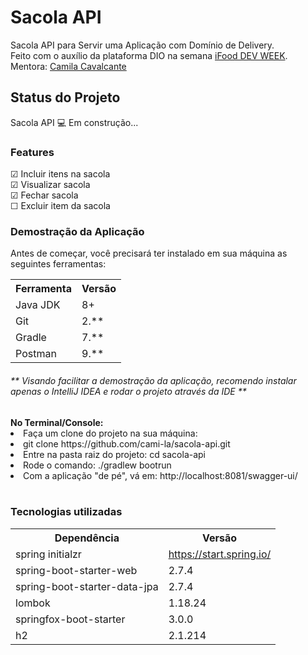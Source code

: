 <h1>Sacola API</h1>
Sacola API para Servir uma Aplicação com Domínio de Delivery.<br>
Feito com o auxílio da plataforma DIO na semana <a href="https://www.dio.me/dev-week/ifood/ifood-developer">iFood DEV WEEK</a>.<br>
Mentora: <a href="https://github.com/cami-la">Camila Cavalcante</a>

<h2>Status do Projeto</h2>
Sacola API 💻 Em construção...

<h3>Features<br></h3>
☑ Incluir itens na sacola<br>
☑ Visualizar sacola<br>
☑ Fechar sacola<br>
☐ Excluir item da sacola<br>

<h3>Demostração da Aplicação</h3>
Antes de começar, você precisará ter instalado em sua máquina as seguintes ferramentas:

<table>
<tbody><tr>
	<th>Ferramenta</th>
	<th>Versão</th>
</tr>
<tr>
	<td>Java JDK</td>
	<td>8+</td>
</tr>
<tr>
	<td>Git</td>
	<td>2.**</td>
</tr>
<tr>
	<td>Gradle</td>
	<td>7.**</td>
</tr>
<tr>
	<td>Postman</td>
	<td>9.**</td>
</tr>
</tbody></table>

<h6>** Visando facilitar a demostração da aplicação, recomendo instalar apenas o IntelliJ IDEA e rodar o projeto através da IDE **<br></h6>
<strong>No Terminal/Console:</strong>

<li>Faça um clone do projeto na sua máquina:<br></li>
<li>git clone https://github.com/cami-la/sacola-api.git<br></li>
<li>Entre na pasta raiz do projeto: cd sacola-api<br></li>
<li>Rode o comando: ./gradlew bootrun<br></li>
<li>Com a aplicação "de pé", vá em: http://localhost:8081/swagger-ui/</li><br>

<h3>Tecnologias utilizadas</h3>

<table>
<tbody><tr>
	<th>Dependência</th>
	<th>Versão</th>
</tr>
<tr>
	<td>spring initialzr</td>
	<td><a href="https://start.spring.io/" rel="nofollow">https://start.spring.io/</a></td>
</tr>
<tr>
	<td>spring-boot-starter-web</td>
	<td>2.7.4</td>
</tr>
<tr>
	<td>spring-boot-starter-data-jpa</td>
	<td>2.7.4</td>
</tr>
<tr>
	<td>lombok</td>
	<td>1.18.24</td>
</tr>
<tr>
	<td>springfox-boot-starter</td>
	<td>3.0.0</td>
</tr>
<tr>
	<td>h2</td>
	<td>2.1.214</td>
</tr>
</tbody></table>
